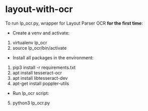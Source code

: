 # layout-with-ocr
To run lp_ocr.py, wrapper for Layout Parser OCR **for the first time**: 
- Create a venv and activate:  
1. virtualenv lp_ocr
2. source lp_ocr/bin/activate
- Install all packages in the environment: 
1. pip3 install -r requirements.txt
2. apt install tesseract-ocr
3. apt install libtesseract-dev
4. apt-get install poppler-utils
- Run lp_ocr script: 
5. python3 lp_ocr.py 
